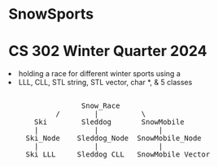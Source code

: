 # SnowSports
# CS 302 Winter Quarter 2024

  <li>holding a race for different winter sports using a <li>
  LLL, CLL, STL string, STL vector, char *, & 5 classes

<pre>         
                 Snow_Race
           /        |          \
      Ski        Sleddog       SnowMobile
      |             |              |
    Ski_Node    Sleddog_Node  SnowMobile_Node
      |             |              |
    Ski_LLL     Sleddog_CLL   SnowMobile_Vector
</pre>
